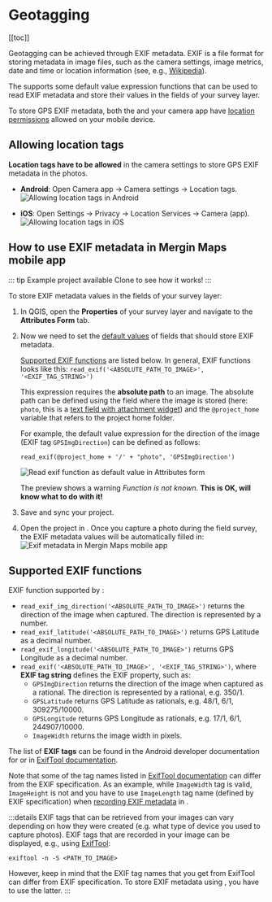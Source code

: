 # Geotagging
[[toc]]

Geotagging can be achieved through EXIF metadata. EXIF is a file format for storing metadata in image files, such as the camera settings, image metrics, date and time or location information (see, e.g., [Wikipedia](https://en.wikipedia.org/wiki/Exif)). 

The <MobileAppNameShort /> supports some default value expression functions that can be used to read EXIF metadata and store their values in the fields of your survey layer.

To store GPS EXIF metadata, both the <MobileAppNameShort /> and your camera app have [location permissions](#allowing-location-tags) allowed on your mobile device.

## Allowing location tags
**Location tags have to be allowed** in the camera settings to store GPS EXIF metadata in the photos.

- **Android**: Open Camera app -> Camera settings -> Location tags. 
   ![Allowing location tags in Android](./android_geo_tags.jpg "Allowing location tags in Android")

- **iOS**: Open Settings -> Privacy -> Location Services -> Camera (app).
   ![Allowing location tags in iOS](./ios_geo_tags.jpg "Allowing location tags in iOS")

## How to use EXIF metadata in Mergin Maps mobile app

::: tip Example project available
Clone <MerginMapsProject id="documentation/exif-metadata" /> to see how it works!
:::

To store EXIF metadata values in the fields of your survey layer:
1. In QGIS, open the **Properties** of your survey layer and navigate to the **Attributes Form** tab.
2. Now we need to set the [default values](../default-values/) of fields that should store EXIF metadata. 
   
   [Supported EXIF functions](#supported-exif-functions) are listed below. In general, EXIF functions looks like this: 
   `read_exif('<ABSOLUTE_PATH_TO_IMAGE>', '<EXIF_TAG_STRING>')` 
   
   This expression requires the **absolute path** to an image. The absolute path can be defined using the field where the image is stored (here: `photo`, this is a [text field with attachment widget](../photos/)) and the `@project_home` variable that refers to the project home folder. 
   
   For example, the default value expression for the direction of the image (EXIF tag `GPSImgDirection`) can be defined as follows:
   
   `read_exif(@project_home + '/' + "photo", 'GPSImgDirection')`
      
   ![Read exif function as default value in Attributes form](./qgis_form_exif.jpg "Read exif function as default value in Attributes form")
   
   The preview shows a warning *Function is not known*. **This is OK, <MobileAppName /> will know what to do with it!**

3. Save and sync your project. 

4. Open the project in <MobileAppName />. Once you capture a photo during the field survey, the EXIF metadata values will be automatically filled in:
   ![Exif metadata in Mergin Maps mobile app](./mobile-exif-metadata.jpg "Exif metadata in Mergin Maps mobile app")

## Supported EXIF functions
EXIF function supported by <MobileAppName />:
- `read_exif_img_direction('<ABSOLUTE_PATH_TO_IMAGE>')` returns the direction of the image when captured. The direction is represented by a number.
- `read_exif_latitude('<ABSOLUTE_PATH_TO_IMAGE>')` returns GPS Latitude as a decimal number.
- `read_exif_longitude('<ABSOLUTE_PATH_TO_IMAGE>')` returns GPS Longitude as a decimal number.
- `read_exif('<ABSOLUTE_PATH_TO_IMAGE>', '<EXIF_TAG_STRING>')`, where **EXIF tag string** defines the EXIF property, such as:
   - `GPSImgDirection` returns the direction of the image when captured as a rational. The direction is represented by a rational, e.g. 350/1.
   - `GPSLatitude` returns GPS Latitude as rationals, e.g. 48/1, 6/1, 309275/10000.
   - `GPSLongitude` returns GPS Longitude as rationals, e.g. 17/1, 6/1, 244907/10000.
   - `ImageWidth` returns the image width in pixels.

The list of **EXIF tags** can be found in the Android developer documentation for [<NoSpellcheck id="ExifInterface" /> ](https://developer.android.com/reference/android/media/ExifInterface) or in [ExifTool documentation](https://exiftool.org/TagNames/EXIF.html). 

Note that some of the tag names listed in [ExifTool documentation](https://exiftool.org/TagNames/EXIF.html) can differ from the EXIF specification. As an example, while `ImageWidth` tag is valid, `ImageHeight` is not and you have to use `ImageLength` tag name (defined by EXIF specification) when [recording EXIF metadata](#how-to-use-exif-metadata-in-mergin-maps-mobile-app) in <MobileAppName />.

:::details
EXIF tags that can be retrieved from your images can vary depending on how they were created (e.g. what type of device you used to capture photos). EXIF tags that are recorded in your image can be displayed, e.g., using [ExifTool](https://exiftool.org/):
```
exiftool -n -S <PATH_TO_IMAGE>
```

However, keep in mind that the EXIF tag names that you get from ExifTool can differ from EXIF specification. To store EXIF metadata using <MainPlatformNameLink />, you have to use the latter.
:::

